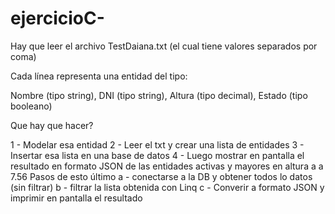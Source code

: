 # ejercicioC-
Hay que leer el archivo TestDaiana.txt (el cual tiene valores separados por coma)

Cada línea representa una entidad del tipo:

Nombre (tipo string),
DNI (tipo string),
Altura (tipo decimal),
Estado (tipo booleano)


Que hay que hacer?

1 - Modelar esa entidad
2 - Leer el txt y crear una lista de entidades
3 - Insertar esa lista en una base de datos
4 - Luego mostrar en pantalla el resultado en formato JSON de las entidades activas y mayores en altura a a 7.56
Pasos de esto último
a - conectarse a la DB y obtener todos lo datos (sin filtrar)
b - filtrar la lista obtenida con Linq
c - Converir a formato JSON y imprimir en pantalla el resultado 
